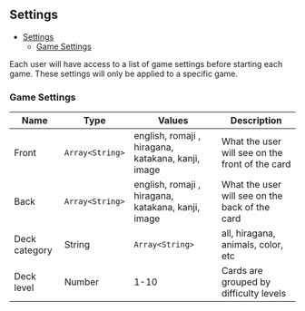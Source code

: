 ## Settings

- [Settings](#settings)
  - [Game Settings](#game-settings)

Each user will have access to a list of game settings before starting each game.
These settings will only be applied to a specific game.

### Game Settings

Name   | Type | Values | Description
-------|------|--------|------------
Front  | `Array<String>` | english, romaji , hiragana, katakana, kanji, image | What the user will see on the front of the card
Back   | `Array<String>` | english, romaji , hiragana, katakana, kanji, image | What the user will see on the back of the card
Deck category | String | `Array<String>` | all, hiragana, animals, color, etc | All the available card categories
Deck level | Number | 1-10 | Cards are grouped by difficulty levels

